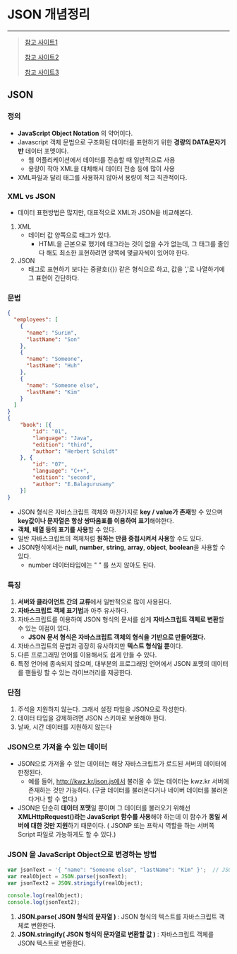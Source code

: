 # JSON 개념정리 

---

>[참고 사이트1](https://namu.wiki/w/JSON)
>
>[참고 사이트2](https://velog.io/@surim014/JSON%EC%9D%B4%EB%9E%80-%EB%AC%B4%EC%97%87%EC%9D%B8%EA%B0%80)
>
>[참고 사이트3](https://araikuma.tistory.com/339)

## JSON

### 정의

- **JavaScript Object Notation** 의 약어이다. 
- Javascript 객체 문법으로 구조화된 데이터를 표현하기 위한 **경량의 DATA문자기반** 데이터 포멧이다.
  - 웹 어플리케이션에서 데이터를 전송할 때 일반적으로 사용
  - 용량이 작아 XML을 대체해서 데이터 전송 등에 많이 사용
- XML파일과 달리 태그를 사용하지 않아서 용량이 적고 직관적이다. 

### XML vs JSON

- 데이터 표현방법은 많지만, 대표적으로 XML과 JSON을 비교해본다. 

1. XML
   - 데이터 값 양쪽으로 태그가 있다.
     - HTML을 근본으로 했기에 태그라는 것이 없을 수가 없는데, 그 태그를 줄인다 해도 최소한 표현하려면 양쪽에 몇글자씩이 있어야 한다.
2. JSON
   - 태그로 표현하기 보다는 중괄호({}) 같은 형식으로 하고, 값을 ','로 나열하기에 그 표현이 간단하다.

### 문법

```json
{
  "employees": [
    {
      "name": "Surim",
      "lastName": "Son"
    },
    {
      "name": "Someone",
      "lastName": "Huh"
    },
    {
      "name": "Someone else",
      "lastName": "Kim"
    } 
  ]
}
{
    "book": [{
        "id": "01",
        "language": "Java",
        "edition": "third",
        "author": "Herbert Schildt"
    }, {
        "id": "07",
        "language": "C++",
        "edition": "second",
        "author": "E.Balagurusamy"
    }]
}

```

- JSON 형식은 자바스크립트 객체와 마찬가지로 **key / value가 존재**할 수 있으며 **key값이나 문자열은 항상 쌍따옴표를 이용하여 표기**해야한다.
- **객체, 배열 등의 표기를 사용**할 수 있다.
- 일반 자바스크립트의 객체처럼 **원하는 만큼 중첩시켜서 사용**할 수도 있다.
- JSON형식에서는 **null**, **number**, **string**, **array**, **object**, **boolean**을 사용할 수 있다.
  - number 데이터타입에는 " " 를 쓰지 않아도 된다. 

### 특징

1. **서버와 클라이언트 간의 교류**에서 일반적으로 많이 사용된다.
2. **자바스크립트 객체 표기법**과 아주 유사하다.
3. 자바스크립트를 이용하여 JSON 형식의 문서를 쉽게 **자바스크립트 객체로 변환**할 수 있는 이점이 있다.
   - **JSON 문서 형식은 자바스크립트 객체의 형식을 기반으로 만들어졌다.**
4. 자바스크립트의 문법과 굉장히 유사하지만 **텍스트 형식일 뿐**이다.
5. 다른 프로그래밍 언어를 이용해서도 쉽게 만들 수 있다.
6. 특정 언어에 종속되지 않으며, 대부분의 프로그래밍 언어에서 JSON 포맷의 데이터를 핸들링 할 수 있는 라이브러리를 제공한다.

### 단점 

1. 주석을 지원하지 않는다. 그래서 설정 파일을 JSON으로 작성한다.
2. 데이터 타입을 강제하려면 JSON 스키마로 보완해야 한다.
3. 날짜, 시간 데이터를 지원하지 않는다

### JSON으로 가져올 수 있는 데이터 

- JSON으로 가져올 수 있는 데이터는 해당 자바스크립트가 로드된 서버의 데이터에 한정된다.
  - 예를 들어, http://kwz.kr/json.js에서 불러올 수 있는 데이터는 kwz.kr 서버에 존재하는 것만 가능하다. (구글 데이터를 불러온다거나 네이버 데이터를 불러온다거나 할 수 없다.)
- JSON은 단순히 **데이터 포맷**일 뿐이며 그 데이터를 불러오기 위해선 **XMLHttpRequest()라는 JavaScript 함수를 사용**해야 하는데 이 함수가 **동일 서버에 대한 것만 지원**하기 때문이다. ( JSONP 또는 프락시 역할을 하는 서버쪽 Script 파일로 가능하게도 할 수 있다.)

### JSON 을 JavaScript Object으로 변경하는 방법

```javascript
var jsonText = '{ "name": "Someone else", "lastName": "Kim" }';  // JSON 형식의 문자열
var realObject = JSON.parse(jsonText);
var jsonText2 = JSON.stringify(realObject);

console.log(realObject);
console.log(jsonText2);
```

1. **JSON.parse( JSON 형식의 문자열 )** : JSON 형식의 텍스트를 자바스크립트 객체로 변환한다.
2. **JSON.stringify( JSON 형식의 문자열로 변환할 값 )** : 자바스크립트 객체를 JSON 텍스트로 변환한다.